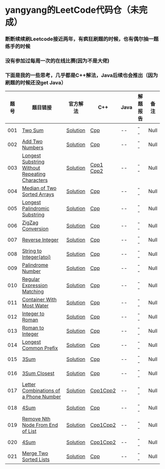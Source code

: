 # yangyang的LeetCode代码仓（未完成）
### 断断续续刷Leetcode接近两年，有疯狂刷题的时候，也有偶尔抽一题练手的时候
### 没有参加过每周一次的在线比赛(因为不是大佬)
### 下面是我的一些思考，几乎都是C++解法，Java后续也会推出（因为刷题的时候还没get Java）



|题号|题目链接|官方解法|C++|Java|解题报告|备注|
|------|------|------|------|------|------|------|
|001|[Two Sum][01]|[Solution][01-solution]|[Cpp][Cpp-01]|--|--|Null|
|002|[Add Two Numbers][02]|[Solution][02-solution]|[Cpp][Cpp-02]|--|--|Null|
|003|[Longest Substring Without Repeating Characters][03]|[Solution][03-solution]|[Cpp1][Cpp-03] [Cpp2][Cpp-03-1]|--|--|Null|
|004|[Median of Two Sorted Arrays][04]|[Solution][04-solution]|[Cpp][Cpp-04]|--|--|Null|
|005|[Longest Palindromic Substring][05]|[Solution][05-solution]|[Cpp][Cpp-05]|--|--|Null|
|006|[ZigZag Conversion][06]|[Solution][06-solution]|[Cpp][Cpp-06]|--|--|Null|
|007|[Reverse Integer][07]|[Solution][07-solution]|[Cpp][Cpp-07]|--|--|Null|
|008|[String to Integer(atoi)][08]|[Solution][08-solution]|[Cpp][Cpp-08]|--|--|Null|
|009|[Palindrome Number][09]|[Solution][09-solution]|[Cpp][Cpp-09]|--|--|Null|
|010|[Regular Expression Matching][010]|[Solution][010-solution]|[Cpp][Cpp-010]|--|--|Null|
|011|[Container With Most Water][011]|[Solution][011-solution]|[Cpp][Cpp-011]|--|--|Null|
|012|[Integer to Roman][012]|[Solution][012-solution]|[Cpp][Cpp-012]|--|--|Null|
|013|[Roman to Integer][013]|[Solution][013-solution]|[Cpp][Cpp-013]|--|--|Null|
|014|[Longest Common Prefix][014]|[Solution][014-solution]|[Cpp][Cpp-014]|--|--|Null|
|015|[3Sum][015]|[Solution][015-solution]|[Cpp][Cpp-015]|--|--|Null|
|016|[3Sum Closest][016]|[Solution][016-solution]|[Cpp][Cpp-016]|--|--|Null|
|017|[Letter Combinations of a Phone Number][017]|[Solution][017-solution]|[Cpp1][Cpp-017][Cpp2][Cpp-017-1]|--|--|Null|
|018|[4Sum][018]|[Solution][018-solution]|[Cpp][Cpp-018]|--|--|Null|
|019|[Remove Nth Node From End of List][019]|[Solution][019-solution]|[Cpp1][Cpp-019][Cpp2][Cpp-019-1]|--|--|Null|
|020|[4Sum][020]|[Solution][020-solution]|[Cpp1][Cpp-020][Cpp2][Cpp-020-1]|--|--|Null|
|021|[Merge Two Sorted Lists][021]|[Solution][021-solution]|[Cpp][Cpp-021]|--|--|Null|

[01]: https://leetcode.com/problems/two-sum
[01-solution]: https://leetcode.com/problems/two-sum/solution/
[Cpp-01]: https://github.com/yangyangu/MyLeetCode/blob/master/001-Two-Sum/cpp/solution.cpp
[MyBlog]: https://www.dryang.xyz/
[02]: https://leetcode.com/problems/add-two-numbers/
[02-solution]: https://leetcode.com/problems/add-two-numbers/solution/
[Cpp-02]: https://github.com/yangyangu/MyLeetCode/blob/master/002-Add-Two-Numbers/cpp/solution.cpp
[03]: https://leetcode.com/problems/longest-substring-without-repeating-characters/
[03-solution]: https://leetcode.com/problems/longest-substring-without-repeating-characters/solution/
[Cpp-03]: https://github.com/yangyangu/MyLeetCode/blob/master/003-Longest-Substring-Without-Repeating-Characters/cpp/solution-01.cpp
[Cpp-03-1]: https://github.com/yangyangu/MyLeetCode/blob/master/003-Longest-Substring-Without-Repeating-Characters/cpp/solution-02.cpp
[04]: https://leetcode.com/problems/median-of-two-sorted-arrays/
[04-solution]: https://leetcode.com/problems/median-of-two-sorted-arrays/solution/
[Cpp-04]: https://github.com/yangyangu/MyLeetCode/blob/master/004-Median-of-Two-Sorted-Arrays/cpp/solution.cpp
[05]: https://leetcode.com/problems/longest-palindromic-substring/
[05-solution]: https://leetcode.com/problems/longest-palindromic-substring/solution/
[Cpp-05]: https://github.com/yangyangu/MyLeetCode/blob/master/004-Median-of-Two-Sorted-Arrays/cpp/solution.cpp
[06]: https://leetcode.com/problems/zigzag-conversion/
[06-solution]: https://leetcode.com/problems/zigzag-conversion/solution/
[Cpp-06]: https://github.com/yangyangu/MyLeetCode/blob/master/006-ZigZag-Conversion/cpp/solution.cpp
[07]: https://leetcode.com/problems/reverse-integer
[Cpp-07]: https://github.com/yangyangu/MyLeetCode/blob/master/007-Reverse-Integer/cpp/solution.cpp
[07-solution]: https://leetcode.com/problems/reverse-integer/solution/
[08]: https://leetcode.com/problems/string-to-integer-atoi
[Cpp-08]: https://github.com/yangyangu/MyLeetCode/blob/master/008-String-to-Integer(atoi)/cpp/solution.cpp
[08-solution]: https://leetcode.com/problems/string-to-integer-atoi/solution/
[09]: https://leetcode.com/problems/palindrome-number
[Cpp-09]: https://github.com/yangyangu/MyLeetCode/blob/master/009-Palindrome-Number/cpp/solution.cpp
[09-solution]: https://leetcode.com/problems/palindrome-number/solution/
[010]: https://leetcode.com/problems/regular-expression-matching
[Cpp-010]: https://github.com/yangyangu/MyLeetCode/blob/master/010-Regular-Expression-Matching/cpp/solution.cpp
[010-solution]: https://leetcode.com/problems/regular-expression-matching/solution/
[011]: https://leetcode.com/problems/container-with-most-water
[011-solution]: https://leetcode.com/problems/container-with-most-water/solution/
[Cpp-011]: https://github.com/yangyangu/MyLeetCode/blob/master/011-Container-With-Most-Water/cpp/solution.cpp
[012]: https://leetcode.com/problems/integer-to-roman
[012-solution]: https://leetcode.com/problems/integer-to-roman/solution/
[Cpp-012]: https://github.com/yangyangu/MyLeetCode/blob/master/012-Integer-to-Roman/cpp/solution.cpp
[013]: https://leetcode.com/problems/roman-to-integer
[013-solution]: https://leetcode.com/problems/roman-to-integer/solution/
[Cpp-013]: https://github.com/yangyangu/MyLeetCode/blob/master/013-Roman-to-Integer/cpp/solution.cpp
[014]: https://leetcode.com/problems/longest-common-prefix
[014-solution]: https://leetcode.com/problems/longest-common-prefix/solution/
[Cpp-014]: https://github.com/yangyangu/MyLeetCode/blob/master/014-Longest-Common-Prefix/cpp/solution.cpp
[015]: https://leetcode.com/problems/3sum
[015-solution]: https://leetcode.com/problems/3sum/solution/
[Cpp-015]: https://github.com/yangyangu/MyLeetCode/blob/master/015-3Sum/cpp/solution.cpp
[016]: https://leetcode.com/problems/3sum-closest
[016-solution]: https://leetcode.com/problems/3sum-closest/solution/
[Cpp-016]: https://github.com/yangyangu/MyLeetCode/blob/master/016-3Sum-Closest/cpp/solution.cpp
[017]: https://leetcode.com/problems/letter-combinations-of-a-phone-number
[017-solution]: https://leetcode.com/problems/letter-combinations-of-a-phone-number/solution/
[Cpp-017]: https://github.com/yangyangu/MyLeetCode/blob/master/017-Letter-Combinations-of-a-Phone-Number/cpp01/solution.cpp
[Cpp-017-1]: https://github.com/yangyangu/MyLeetCode/blob/master/017-Letter-Combinations-of-a-Phone-Number/cpp02/solution.cpp
[018]: https://leetcode.com/problems/4sum
[018-solution]: https://leetcode.com/problems/4sum/solution/
[Cpp-018]: https://github.com/yangyangu/MyLeetCode/blob/master/018-4Sum/cpp/solution.cpp
[019]: https://leetcode.com/problems/remove-nth-node-from-end-of-list
[019-solution]: https://leetcode.com/problems/remove-nth-node-from-end-of-list/solution/
[Cpp-019]: https://github.com/yangyangu/MyLeetCode/blob/master/019-Remove-Nth-Node-From-End-of-List/cpp01/solution.cpp
[Cpp-019-1]: https://github.com/yangyangu/MyLeetCode/blob/master/019-Remove-Nth-Node-From-End-of-List/cpp02/solution.cpp
[020]: https://leetcode.com/problems/valid-parentheses
[020-solution]: https://leetcode.com/problems/valid-parentheses/solution/
[Cpp-020]: https://github.com/yangyangu/MyLeetCode/blob/master/020-Valid-Parentheses/cpp01/solution.cpp
[Cpp-020-1]: https://github.com/yangyangu/MyLeetCode/blob/master/020-Valid-Parentheses/cpp02/solution.cpp
[021]: https://leetcode.com/problems/merge-two-sorted-lists
[021-solution]: https://leetcode.com/problems/merge-two-sorted-lists/solution/
[Cpp-021]: https://github.com/yangyangu/MyLeetCode/blob/master/021-Merge-Two-Sorted-Lists/cpp/solution.cpp
